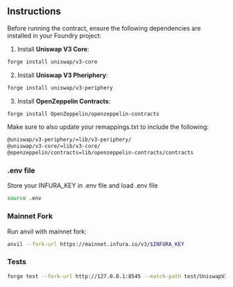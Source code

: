 ## Instructions

Before running the contract, ensure the following dependencies are installed in your Foundry project:

1. Install **Uniswap V3 Core**:
```bash
forge install uniswap/v3-core
```
2. Install **Uniswap V3 Pheriphery**:
```bash
forge install uniswap/v3-periphery
```
3. Install **OpenZeppelin Contracts**:
```bash
forge install OpenZeppelin/openzeppelin-contracts
```

Make sure to also update your remappings.txt to include the following:

```bash
@uniswap/v3-periphery/=lib/v3-periphery/
@uniswap/v3-core/=lib/v3-core/
@openzeppelin/contracts=lib/openzeppelin-contracts/contracts
```

### .env file
Store your INFURA_KEY in .env file and load .env file
```bash
source .env
```

### Mainnet Fork
Run anvil with mainnet fork:
```bash
anvil --fork-url https://mainnet.infura.io/v3/$INFURA_KEY
```

### Tests
```bash
forge test --fork-url http://127.0.0.1:8545 --match-path test/UniswapV3.t.sol -vv
```